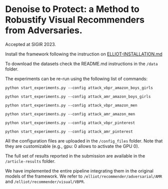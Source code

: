 # Denoise to Protect: a Method to Robustify Visual Recommenders from Adversaries.
Accepted at SIGIR 2023.

Install the framework following the instruction on [ELLIOT-INSTALLATION.md](ELLIOT-INSTALLATION.md)

To download the datasets check the README.md instructions in the ```/data``` folder.

The experiments can be re-run using the following list of commands:


```
python start_experiments.py --config attack_vbpr_amazon_boys_girls
```
```
python start_experiments.py --config attack_amr_amazon_boys_girls
```
```
python start_experiments.py --config attack_vbpr_amazon_men
```
```
python start_experiments.py --config attack_amr_amazon_men
```
```
python start_experiments.py --config attack_vbpr_pinterest
```
```
python start_experiments.py --config attack_amr_pinterest
```

All the configuration files are uploaded in the  ```/config_files``` folder. Note that they are customizable (e.g., gpu: 0 allows to activate the GPU 0).

The full set of results reported in the submission are available in the ```/article-results``` folder. 

We have implemented the entire pipeline integrating them in the original models of the framework. We refer to  ```/elliot/recommender/adversarial/AMR``` and ```/elliot/recommender/visual/VBPR```.
